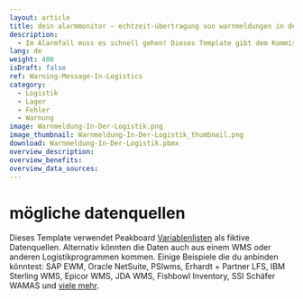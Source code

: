 ```yaml
---
layout: article
title: dein alarmmonitor ― echtzeit-übertragung von warnmeldungen in der logistik
description: 
  - Im Alarmfall muss es schnell gehen! Dieses Template gibt dem Kommissionierer sowie allen Mitarbeitern einen schnellen Überblick über die wichtigsten Ein- und Auslagerungen und signalisiert Probleme durch eine rot aufblinkende Anzeige – und zwar in Echtzeit! Durch die Vielzahl an Schnittstellen kannst du ganz einfach deine individuellen Datenquellen hinzufügen. Passe außerdem das Skript an, um das Dashboard ganz nach deinen Bedürfnissen zu nutzen. Entscheide dabei selbst, welche Zusatzinformationen deine Visualisierung anzeigen soll. Jetzt herunterladen und konfigurieren!
lang: de
weight: 400
isDraft: false
ref: Warning-Message-In-Logistics
category:
  - Logistik
  - Lager
  - Fehler
  - Warnung
image: Warnmeldung-In-Der-Logistik.png
image_thumbnail: Warnmeldung-In-Der-Logistik_thumbnail.png
download: Warnmeldung-In-Der-Logistik.pbmx
overview_description:
overview_benefits:
overview_data_sources:
---
```

# mögliche datenquellen
Dieses Template verwendet Peakboard [Variablenlisten](https://help.peakboard.com/scripting/de-variables.html) als fiktive Datenquellen. Alternativ könnten die Daten auch aus einem WMS oder anderen Logistikprogrammen kommen. Einige Beispiele die du anbinden könntest: SAP EWM, Oracle NetSuite, PSIwms, Erhardt + Partner LFS, IBM Sterling WMS, Epicor WMS, JDA WMS, Fishbowl Inventory, SSI Schäfer WAMAS und [viele mehr](https://peakboard.com/schnittstellen/).
